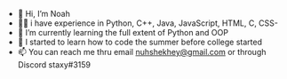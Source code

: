 - 👋 Hi, I’m Noah
- 🧚🏽 i have experience in Python, C++, Java, JavaScript, HTML, C, CSS- 
- 🌱 I’m currently learning the full extent of Python and OOP 
- 💞️ I started to learn how to code the summer before college started 
- 📫 You can reach me thru email <a href="mailto:your@email.com">nuhshekhey@gmail.com</a> or through Discord staxy#3159

<!---
Staxup/Staxup is a ✨ special ✨ repository because its `README.md` (this file) appears on your GitHub profile.
You can click the Preview link to take a look at your changes.
--->
